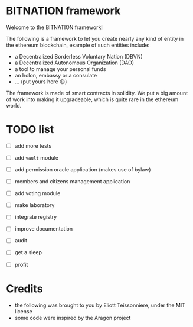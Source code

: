 # BITNATION framework

Welcome to the BITNATION framework!

The following is a framework to let you create nearly any kind of entity in the ethereum blockchain, example of such entities include:
 -  a Decentralized Borderless Voluntary Nation (DBVN)
 -  a Decentralized Autonomous Organization (DAO)
 -  a tool to manage your personal funds
 -  an holon, embassy or a consulate
 -  ... (put yours here :wink:)

The framework is made of smart contracts in solidity. We put a big amount of work into making it upgradeable, which is quite rare in the ethereum world.


# TODO list
 -  [ ] add more tests
 -  [ ] add `vault` module
 -  [ ] add permission oracle application (makes use of bylaw)
 -  [ ] members and citizens management application
 -  [ ] add voting module
 -  [ ] make laboratory
 -  [ ] integrate registry
 -  [ ] improve documentation
 -  [ ] audit
 -  [ ] get a sleep
 -  [ ] profit


# Credits
 -  the following was brought to you by Eliott Teissonniere, under the MIT license
 -  some code were inspired by the Aragon project
